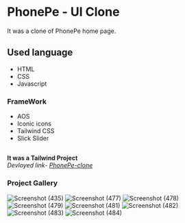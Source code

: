 # PhonePe - UI Clone
It was a clone of PhonePe home page.
## Used language ##
- HTML 
- CSS
- Javascript
### FrameWork ###
- AOS
- Iconic icons
- Tailwind CSS
- Slick Slider
## ##
**It was a Tailwind Project**\
*Devloyed link- [PhonePe-clone](https://jagrati1213.github.io/phonepe/)*
### Project Gallery ###
![Screenshot (435)](https://user-images.githubusercontent.com/85276293/189270042-18704062-38e8-4acf-aac0-3b0ab9005a9f.png)
![Screenshot (477)](https://user-images.githubusercontent.com/85276293/194697770-6573fbc0-6348-4a15-9c14-9c744d777f93.png)
![Screenshot (478)](https://user-images.githubusercontent.com/85276293/194697789-8b83bc9c-a76a-4f2b-b2fb-9aafa880da50.png)
![Screenshot (479)](https://user-images.githubusercontent.com/85276293/194697815-623f0cd5-bbf0-4c2c-89d6-f46dfb56cec4.png)
![Screenshot (481)](https://user-images.githubusercontent.com/85276293/194697873-f42318db-5a66-48d0-a403-35a575d7c734.png)
![Screenshot (482)](https://user-images.githubusercontent.com/85276293/194697894-54351b95-e9ab-4321-80a8-baa4845510d7.png)
![Screenshot (483)](https://user-images.githubusercontent.com/85276293/194697916-4db52c36-a1b6-4e20-8394-8a05df77a97e.png)
![Screenshot (484)](https://user-images.githubusercontent.com/85276293/194697945-f93a6444-bafe-4277-8a46-592533e6db5c.png)




